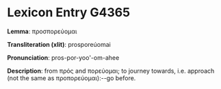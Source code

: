 # Lexicon Entry G4365

**Lemma**: προσπορεύομαι

**Transliteration (xlit)**: prosporeúomai

**Pronunciation**: pros-por-yoo'-om-ahee

**Description**:
from πρός and πορεύομαι; to journey towards, i.e. approach (not the same as προπορεύομαι):--go before.
